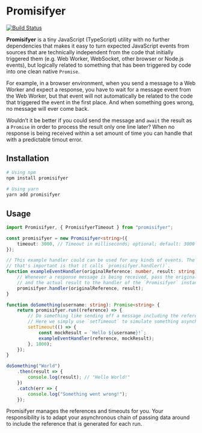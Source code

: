 # Promisifyer

[![Build Status](https://travis-ci.org/Manc/promisifyer.svg?branch=master)](https://travis-ci.org/Manc/promisifyer)

**Promisifyer** is a tiny JavaScript (TypeScript) utility with no further dependencies that makes it easy to turn expected JavaScript events from sources that are technically independent from the code that initially triggered them (e.g. Web Worker, WebSocket, other browser or Node.js events), but logically related to something that has been triggered by code into one clean native `Promise`.

For example, in a browser environment, when you send a message to a Web Worker and expect a response, you have to wait for a message event from the Web Worker, but that event will not automatically be related to the code that triggered the event in the first place. And when something goes wrong, no message will ever come back.

Wouldn’t it be better if you could send the message and `await` the result as a `Promise` in order to process the result only one line later? When no response is being received within a set amount of time you can handle that with a predictable timout error.


## Installation

```sh
# Using npm 
npm install promisifyer
 
# Using yarn 
yarn add promisifyer
```


## Usage

```TypeScript
import Promisifyer, { PromisifyerTimeout } from "promisifyer";

const promisifyer = new Promisifyer<string>({
	timeout: 3000, // Timeout in milliseconds; optional; default: 3000
});

// This example handler could can be used for any kinds of events. The only thing
// that's important is that it calls `promisifyer.handler()`.
function exampleEventHandler(originalReference: number, result: string): void {
	// Whenever a response message is being received, pass the original reference
	// and the actual result to the handler of the `Promisifyer` instance:
	promisifyer.handler(originalReference, result);
}

function doSomething(username: string): Promise<string> {
	return promisifyer.run((reference) => {
		// Do something like sending off a message including the reference to anywhere.
		// Here we simply use `setTimeout` to simulate something asynchronous.
		setTimeout(() => {
			const mockResult = `Hello ${username}!`;
			exampleEventHandler(reference, mockResult);
		}, 1000);
	});
}

doSomething("World")
	.then(result => {
		console.log(result); // "Hello World!"
	})
	.catch(err => {
		console.log("Something went wrong!");
	});
```

Promisifyer manages the references and timeouts for you. Your responsibility is to adapt your asynchronous chain of passing data around to include the reference that is generated for each run.
